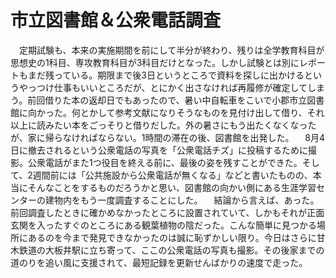 # 市立図書館＆公衆電話調査

<div class="section">　定期試験も、本来の実施期間を前にして半分が終わり、残りは全学教育科目が思想史の1科目、専攻教育科目が3科目だけとなった。しかし試験とは別にレポートもまだ残っている。期限まで後3日というところで資料を探しに出かけるというやっつけ仕事もいいところだが、とにかく出さなければ再履修が確定してしまう。前回借りた本の返却日でもあったので、暑い中自転車をこいで小郡市立図書館に向かった。何とかして参考文献になりそうなものを見付け出して借り、それ以上に読みたい本をごっそりと借りだした。外の暑さにもう出たくなくなったが、家に帰らなければならない。1時間の滞在の後、図書館を出発した。 　8月4日に撤去されるという公衆電話の写真を「公衆電話チズ」に投稿するために撮影。公衆電話がまた1つ役目を終える前に、最後の姿を残すことができた。そして、2週間前には「公共施設から公衆電話が無くなる」などと書いたものの、本当にそんなことをするものだろうかと思い、図書館の向かい側にある生涯学習センターの建物内をもう一度調査することにした。 　結論から言えば、あった。前回調査したときに確かめなかったところに設置されていて、しかもそれが正面玄関を入ったすぐのところにある観葉植物の陰だった。こんな簡単に見つかる場所にあるのを今まで発見できなかったのは誠に恥ずかしい限り。今日はさらに甘木鉄道の大板井駅に立ち寄って、ここの公衆電話の写真も撮影。その後家までの道のりを追い風に支援されて、最短記録を更新せんばかりの速度で走った。</div>